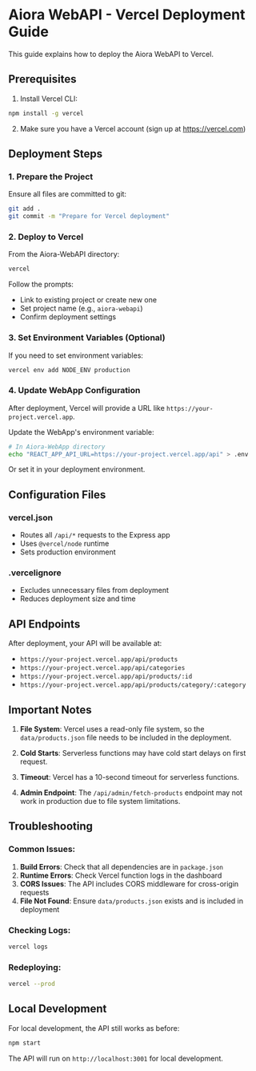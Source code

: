# Aiora WebAPI - Vercel Deployment Guide

This guide explains how to deploy the Aiora WebAPI to Vercel.

## Prerequisites

1. Install Vercel CLI:
```bash
npm install -g vercel
```

2. Make sure you have a Vercel account (sign up at https://vercel.com)

## Deployment Steps

### 1. Prepare the Project

Ensure all files are committed to git:
```bash
git add .
git commit -m "Prepare for Vercel deployment"
```

### 2. Deploy to Vercel

From the Aiora-WebAPI directory:
```bash
vercel
```

Follow the prompts:
- Link to existing project or create new one
- Set project name (e.g., `aiora-webapi`)
- Confirm deployment settings

### 3. Set Environment Variables (Optional)

If you need to set environment variables:
```bash
vercel env add NODE_ENV production
```

### 4. Update WebApp Configuration

After deployment, Vercel will provide a URL like `https://your-project.vercel.app`.

Update the WebApp's environment variable:
```bash
# In Aiora-WebApp directory
echo "REACT_APP_API_URL=https://your-project.vercel.app/api" > .env
```

Or set it in your deployment environment.

## Configuration Files

### vercel.json
- Routes all `/api/*` requests to the Express app
- Uses `@vercel/node` runtime
- Sets production environment

### .vercelignore
- Excludes unnecessary files from deployment
- Reduces deployment size and time

## API Endpoints

After deployment, your API will be available at:
- `https://your-project.vercel.app/api/products`
- `https://your-project.vercel.app/api/categories`
- `https://your-project.vercel.app/api/products/:id`
- `https://your-project.vercel.app/api/products/category/:category`

## Important Notes

1. **File System**: Vercel uses a read-only file system, so the `data/products.json` file needs to be included in the deployment.

2. **Cold Starts**: Serverless functions may have cold start delays on first request.

3. **Timeout**: Vercel has a 10-second timeout for serverless functions.

4. **Admin Endpoint**: The `/api/admin/fetch-products` endpoint may not work in production due to file system limitations.

## Troubleshooting

### Common Issues:

1. **Build Errors**: Check that all dependencies are in `package.json`
2. **Runtime Errors**: Check Vercel function logs in the dashboard
3. **CORS Issues**: The API includes CORS middleware for cross-origin requests
4. **File Not Found**: Ensure `data/products.json` exists and is included in deployment

### Checking Logs:
```bash
vercel logs
```

### Redeploying:
```bash
vercel --prod
```

## Local Development

For local development, the API still works as before:
```bash
npm start
```

The API will run on `http://localhost:3001` for local development. 